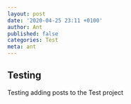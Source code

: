```yaml
---
layout: post
date: '2020-04-25 23:11 +0100'
author: Ant
published: false
categories: Test
meta: ant
---
```

## Testing

Testing adding posts to the Test project